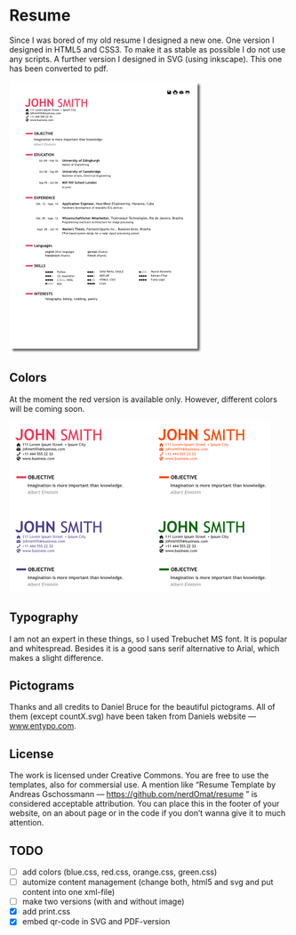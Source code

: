 # Resume

Since I was bored of my old resume I designed a new one. One version I designed in HTML5 and CSS3. To make it as stable as possible I do not use any scripts. A further version I designed in SVG (using inkscape). This one has been converted to pdf.

![resume](images/preview.png)

## Colors

At the moment the red version is available only. However, different colors will be coming soon.

![resume](images/preview_colors.png)

## Typography 

I am not an expert in these things, so I used Trebuchet MS font. It is popular and whitespread. Besides it is a good sans serif alternative to Arial, which makes a slight difference.

## Pictograms

Thanks and all credits to Daniel Bruce for the beautiful pictograms. All of them (except countX.svg) have been taken from Daniels website — www.entypo.com.

## License

The work is licensed under Creative Commons. You are free to use the templates, also for commersial use. A mention like “Resume Template by Andreas Gschossmann — https://github.com/nerdOmat/resume ” is considered acceptable attribution. You can place this in the footer of your website, on an about page or in the code if you don’t wanna give it to much attention.

## TODO

 - [ ] add colors (blue.css, red.css, orange.css, green.css)
 - [ ] automize content management (change both, html5 and svg and put content into one xml-file)
 - [ ] make two versions (with and without image)
 - [x] add print.css
 - [x] embed qr-code in SVG and PDF-version
